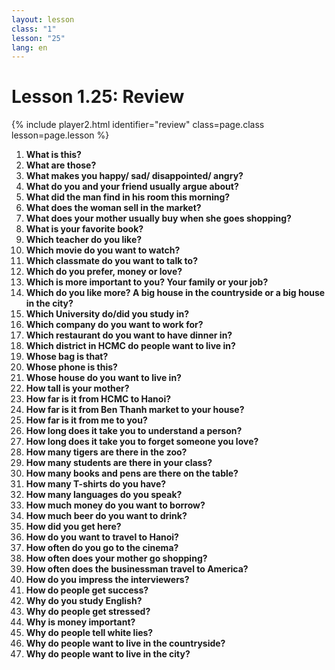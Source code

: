 ```yaml
---
layout: lesson
class: "1"
lesson: "25"
lang: en
---
```



# Lesson 1.25: Review


{% include player2.html identifier="review" class=page.class lesson=page.lesson %}

1. __What is this?__
2. __What are those?__
3. __What makes you happy/ sad/ disappointed/ angry?__
4. __What do you and your friend usually argue about?__
5. __What did the man find in his room this morning?__
6.  __What does the woman sell in the market?__
7.  __What does your mother usually buy when she goes shopping?__ 
8. __What is your favorite book?__
9.  __Which teacher do you like?__
10.  __Which movie do you want to watch?__
11.  __Which classmate do you want to talk to?__
12. __Which do you prefer, money or love?__
13. __Which is more important to you? Your family or your job?__
14. __Which do you like more? A big house in the countryside or a big house in the city?__
15.  __Which University do/did you study in?__
16.  __Which company do you want  to work for?__
17.  __Which restaurant do you want to have dinner in?__
18. __Which district in HCMC do people want to live in?__
19.  __Whose bag is that?__
20.  __Whose phone is this?__
21.  __Whose house do you want to live in?__
22.  __How tall is your mother?__
23.  __How far is it from HCMC to Hanoi?__
24.  __How far is it from Ben Thanh market to your house?__
25.  __How far is it from me to you?__
26.  __How long does it take you to understand a person?__
27.  __How long does it take you to forget someone you love?__
28.  __How many tigers are there in the zoo?__
29.  __How many students are there in  your class?__
30.  __How many books and pens are there on the table?__
31.  __How many T-shirts do you have?__
32.  __How many languages do you speak?__
33.  __How much money do you want to borrow?__
34.  __How much beer do you want to drink?__
35.  __How did you get here?__
36.  __How do you want to travel to Hanoi?__
37.  __How often do you go to the cinema?__
38.  __How often does your mother go shopping?__
39.  __How often does the businessman travel to America?__
40.  __How do you impress the interviewers?__
41.  __How do people get success?__
42.  __Why do you study English?__
43.  __Why do people get stressed?__
44.  __Why is money important?__
45.  __Why do people tell white lies?__
46.  __Why do people want to live in the countryside?__
47.  __Why do people want to live in the city?__ 
